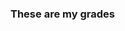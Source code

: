 <!--
layout: page
title: "Elvin Huang's Grades at University of California, Davis"
permalink: /grades/
-->
### These are my grades
